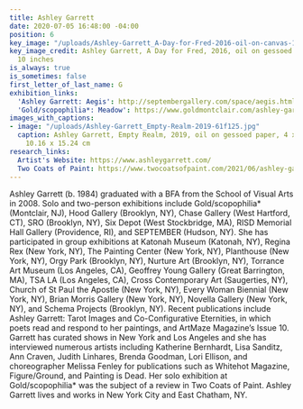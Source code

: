 ```yaml
---
title: Ashley Garrett
date: 2020-07-05 16:48:00 -04:00
position: 6
key_image: "/uploads/Ashley-Garrett_A-Day-for-Fred-2016-oil-on-canvas-16x10.jpg"
key_image_credit: Ashley Garrett, A Day for Fred, 2016, oil on gessoed paper, 16 x
  10 inches
is_always: true
is_sometimes: false
first_letter_of_last_name: G
exhibition_links:
  'Ashley Garrett: Aegis': http://septembergallery.com/space/aegis.html
  'Gold/scopophilia*: Meadow': https://www.goldmontclair.com/ashley-garrett-meadow
images_with_captions:
- image: "/uploads/Ashley-Garrett_Empty-Realm-2019-61f125.jpg"
  caption: Ashley Garrett, Empty Realm, 2019, oil on gessoed paper, 4 x 6 inches,
    10.16 x 15.24 cm
research_links:
  Artist's Website: https://www.ashleygarrett.com/
  Two Coats of Paint: https://www.twocoatsofpaint.com/2021/06/ashley-garretts-dynamic-pastoral.html
---
```


Ashley Garrett (b. 1984) graduated with a BFA from the School of Visual Arts in 2008. Solo and two-person exhibitions include Gold/scopophilia* (Montclair, NJ), Hood Gallery (Brooklyn, NY), Chase Gallery (West Hartford, CT), SRO (Brooklyn, NY), Six Depot (West Stockbridge, MA), RISD Memorial Hall Gallery (Providence, RI), and SEPTEMBER (Hudson, NY). She has participated in group exhibitions at Katonah Museum (Katonah, NY), Regina Rex (New York, NY), The Painting Center (New York, NY), Planthouse (New York, NY), Orgy Park (Brooklyn, NY), Nurture Art (Brooklyn, NY), Torrance Art Museum (Los Angeles, CA), Geoffrey Young Gallery (Great Barrington, MA), TSA LA (Los Angeles, CA), Cross Contemporary Art (Saugerties, NY), Church of St Paul the Apostle (New York, NY), Every Woman Biennial (New York, NY), Brian Morris Gallery (New York, NY), Novella Gallery (New York, NY), and Schema Projects (Brooklyn, NY). Recent publications include Ashley Garrett: Tarot Images and Co-Configurative Eternities, in which poets read and respond to her paintings, and ArtMaze Magazine’s Issue 10. Garrett has curated shows in New York and Los Angeles and she has interviewed numerous artists including Katherine Bernhardt, Lisa Sanditz, Ann Craven, Judith Linhares, Brenda Goodman, Lori Ellison, and choreographer Melissa Fenley for publications such as Whitehot Magazine, Figure/Ground, and Painting is Dead. Her solo exhibition at Gold/scopophilia* was the subject of a review in Two Coats of Paint. Ashley Garrett lives and works in New York City and East Chatham, NY. 